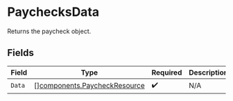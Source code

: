 # PaychecksData

Returns the paycheck object.


## Fields

| Field                                                                        | Type                                                                         | Required                                                                     | Description                                                                  |
| ---------------------------------------------------------------------------- | ---------------------------------------------------------------------------- | ---------------------------------------------------------------------------- | ---------------------------------------------------------------------------- |
| `Data`                                                                       | [][components.PaycheckResource](../../models/components/paycheckresource.md) | :heavy_check_mark:                                                           | N/A                                                                          |